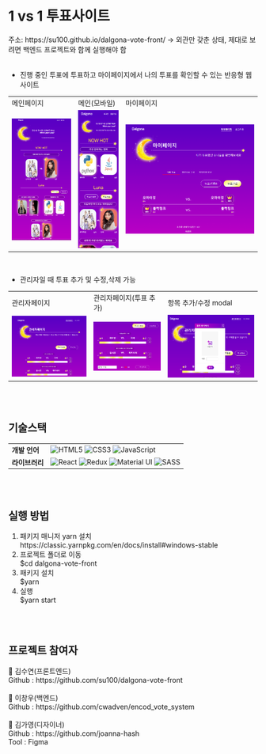 
<h1>1 vs 1 투표사이트</h1>   
주소: https://su100.github.io/dalgona-vote-front/ 
-> 외관만 갖춘 상태, 제대로 보려면 백엔드 프로젝트와 함께 실행해야 함
<br>
<br>
  
<ul>
  <li>진행 중인 투표에 투표하고 마이페이지에서 나의 투표를 확인할 수 있는 반응형 웹 사이트</li>
</ul>
<table>
  <tr><td>메인페이지</td><td>메인(모바일)</td><td>마이페이지</td></tr>
  <tr><td>
<img alt="home" src="https://github.com/su100/dalgona-vote-front/blob/master/assets/home.PNG?raw=true"/></td>
    <td>
<img alt="home" src="https://github.com/su100/dalgona-vote-front/blob/master/assets/home_m.PNG?raw=true"/></td>
    <td>
<img alt="my" src="https://github.com/su100/dalgona-vote-front/blob/master/assets/my02.PNG?raw=true"/></td></tr>
  </table>
<br>

<ul>
  <li>관리자일 때 투표 추가 및 수정,삭제 가능</li>
</ul>
<table>
  <tr><td>관리자페이지</td><td>관리자페이지(투표 추가)</td><td>항목 추가/수정 modal</td</tr>
  <tr><td><img alt="admin" src="https://github.com/su100/dalgona-vote-front/blob/master/assets/admin01.PNG?raw=true"/></td><td><img alt="admin" src="https://github.com/su100/dalgona-vote-front/blob/master/assets/admin-new-vote01.PNG?raw=true"/></td><td><img alt="modal" src="https://github.com/su100/dalgona-vote-front/blob/master/assets/admin-new-vote03.PNG?raw=true"/></td></tr>
  </table>
<br><br>
<p>
<h2>기술스택</h2>
<table>
  <tr><td><strong>개발 언어</strong></td><td>
<img alt="HTML5" src="https://img.shields.io/badge/html5%20-%23E34F26.svg?&style=for-the-badge&logo=html5&logoColor=white"/>
<img alt="CSS3" src="https://img.shields.io/badge/css3%20-%231572B6.svg?&style=for-the-badge&logo=css3&logoColor=white"/>
<img alt="JavaScript" src="https://img.shields.io/badge/javascript%20-%23323330.svg?&style=for-the-badge&logo=javascript&logoColor=%23F7DF1E"/></td></tr>
  <tr><td><strong>라이브러리</strong></td><td>
<img alt="React" src="https://img.shields.io/badge/react%20-%2320232a.svg?&style=for-the-badge&logo=react&logoColor=%2361DAFB"/>
<img alt="Redux" src="https://img.shields.io/badge/redux%20-%23593d88.svg?&style=for-the-badge&logo=redux&logoColor=white"/>
<img alt="Material UI" src="https://img.shields.io/badge/material%20ui%20-%230081CB.svg?&style=for-the-badge&logo=material-ui&logoColor=white"/>
<img alt="SASS" src="https://img.shields.io/badge/SASS%20-hotpink.svg?&style=for-the-badge&logo=SASS&logoColor=white"/></td></tr>
  </table>
</p>
<br>
<br>
<p>
<h2>실행 방법</h2>
<ol>
<li> 패키지 매니저 yarn 설치<br>
https://classic.yarnpkg.com/en/docs/install#windows-stable</li> 
<li>프로젝트 폴더로 이동<br>
$cd dalgona-vote-front</li>
<li>패키지 설치<br>
$yarn</li>
<li>실행<br>
$yarn start</li>
</ol>
</p>
<br>
<br>
<p>
<h2>프로젝트 참여자</h2>
👤 김수연(프론트엔드)<br>
Github : https://github.com/su100/dalgona-vote-front <br>
<br>
👤 이창우(백엔드)<br>
Github : https://github.com/cwadven/encod_vote_system <br>
<br>
👤 김가영(디자이너)<br>
Github : https://github.com/joanna-hash <br>
Tool : Figma <br>
</p>
